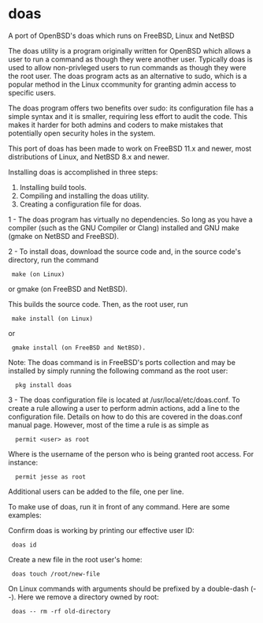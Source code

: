 # doas
A port of OpenBSD's doas which runs on FreeBSD, Linux and NetBSD

The doas utility is a program originally written for OpenBSD which allows a user to run a command as though they were another user. Typically doas is used to allow non-privleged users to run commands as though they were the root user. The doas program acts as an alternative to sudo, which is a popular method in the Linux ccommunity for granting admin access to specific users.

The doas program offers two benefits over sudo: its configuration file has a simple syntax and it is smaller, requiring less effort to audit the code. This makes it harder for both admins and coders to make mistakes that potentially open security holes in the system.

This port of doas has been made to work on FreeBSD 11.x and newer, most distributions of Linux, and NetBSD 8.x and newer.

Installing doas is accomplished in three steps:
1. Installing build tools.
2. Compiling and installing the doas utility.
3. Creating a configuration file for doas.

1 - The doas program has virtually no dependencies. So long as you have a compiler (such as the GNU Compiler or Clang) installed and GNU make (gmake on NetBSD and FreeBSD).

2 - To install doas, download the source code and, in the source code's directory, run the command

     make (on Linux)
or
     gmake (on FreeBSD and NetBSD).
   
This builds the source code. Then, as the root user, run

     make install (on Linux)
or

     gmake install (on FreeBSD and NetBSD).

Note: The doas command is in FreeBSD's ports collection and may be installed by simply running the following command as the root user:

      pkg install doas 

3 - The doas configuration file is located at /usr/local/etc/doas.conf. To create a rule allowing a user to perform admin actions, add a line to the configuration file. Details on how to do this are covered in the doas.conf manual page. However, most of the time a rule is as simple as

      permit <user> as root

Where <user> is the username of the person who is being granted root access. For instance:

      permit jesse as root

Additional users can be added to the file, one per line.

To make use of doas, run it in front of any command. Here are some examples:

Confirm doas is working by printing our effective user ID:

     doas id

Create a new file in the root user's home:

     doas touch /root/new-file

On Linux commands with arguments should be prefixed by a double-dash (--). Here we remove a directory owned by root:

     doas -- rm -rf old-directory
